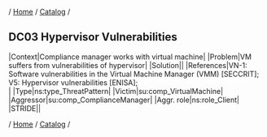 / [Home](/acctp/) / [Catalog](/acctp/catalog/) /

## DC03 Hypervisor Vulnerabilities

|Context|Compliance manager works with virtual machine|
|Problem|VM suffers from vulnerabilities of hypervisor|
|Solution||
|References|VN-1: Software vulnerabilities in the Virtual Machine Manager (VMM) [SECCRIT];<br /> V5: Hypervisor vulnerabilities [ENISA];<br />|
|Type|ns:type_ThreatPattern|
|Victim|su:comp_VirtualMachine|
|Aggressor|su:comp_ComplianceManager|
|Aggr. role|ns:role_Client|
|STRIDE||

/ [Home](/acctp/) / [Catalog](/acctp/catalog/) /
